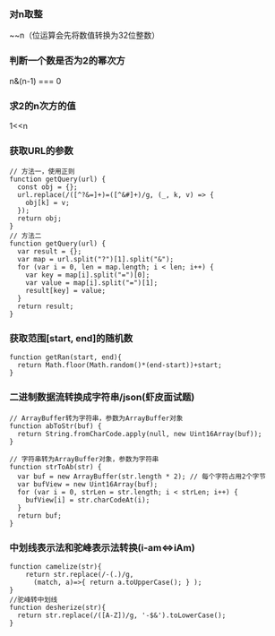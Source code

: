 ### 对n取整
~~n（位运算会先将数值转换为32位整数）

### 判断一个数是否为2的幂次方
n&(n-1) === 0

### 求2的n次方的值
1<<n

### 获取URL的参数
```
// 方法一，使用正则
function getQuery(url) {
  const obj = {};
  url.replace(/([^?&=]+)=([^&#]+)/g, (_, k, v) => {
    obj[k] = v;
  });
  return obj;
}
// 方法二
function getQuery(url) {
  var result = {};
  var map = url.split("?")[1].split("&");
  for (var i = 0, len = map.length; i < len; i++) {
    var key = map[i].split("=")[0]; 
    var value = map[i].split("=")[1];
    result[key] = value;
  }
  return result;
}
```

### 获取范围[start, end]的随机数
```
function getRan(start, end){
  return Math.floor(Math.random()*(end-start))+start;
}
```

### 二进制数据流转换成字符串/json(虾皮面试题)
```
// ArrayBuffer转为字符串，参数为ArrayBuffer对象
function abToStr(buf) {
  return String.fromCharCode.apply(null, new Uint16Array(buf));
}

// 字符串转为ArrayBuffer对象，参数为字符串
function strToAb(str) {
  var buf = new ArrayBuffer(str.length * 2); // 每个字符占用2个字节
  var bufView = new Uint16Array(buf);
  for (var i = 0, strLen = str.length; i < strLen; i++) {
    bufView[i] = str.charCodeAt(i);
  }
  return buf;
}
```

### 中划线表示法和驼峰表示法转换(i-am<=>iAm)
```
function camelize(str){
	return str.replace(/-(.)/g, 
	  (match, a)=>{ return a.toUpperCase(); } );
}
//驼峰转中划线
function desherize(str){
  return str.replace(/([A-Z])/g, '-$&').toLowerCase();
}
```
